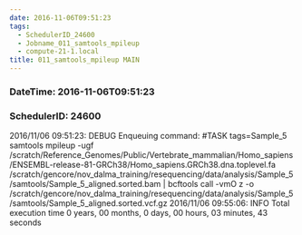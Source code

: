 ```yaml
---
date: 2016-11-06T09:51:23
tags:
  - SchedulerID_24600
  - Jobname_011_samtools_mpileup
  - compute-21-1.local
title: 011_samtools_mpileup MAIN
---
```


### DateTime: 2016-11-06T09:51:23
### SchedulerID: 24600


2016/11/06 09:51:23: DEBUG Enqueuing command:
	#TASK tags=Sample_5
samtools mpileup -ugf /scratch/Reference_Genomes/Public/Vertebrate_mammalian/Homo_sapiens/ENSEMBL-release-81-GRCh38/Homo_sapiens.GRCh38.dna.toplevel.fa \
    /scratch/gencore/nov_dalma_training/resequencing/data/analysis/Sample_5/samtools/Sample_5_aligned.sorted.bam | bcftools call -vmO z -o \
    /scratch/gencore/nov_dalma_training/resequencing/data/analysis/Sample_5/samtools/Sample_5_aligned.sorted.vcf.gz
 2016/11/06 09:55:06: INFO Total execution time 0 years, 00 months, 0 days, 00 hours, 03 minutes, 43 seconds
 
